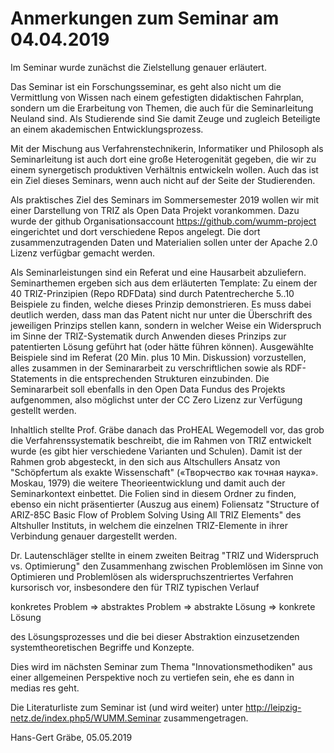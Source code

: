# Anmerkungen zum Seminar am 04.04.2019

Im Seminar wurde zunächst die Zielstellung genauer erläutert.

Das Seminar ist ein Forschungsseminar, es geht also nicht um die Vermittlung
von Wissen nach einem gefestigten didaktischen Fahrplan, sondern um die
Erarbeitung von Themen, die auch für die Seminarleitung Neuland sind.  Als
Studierende sind Sie damit Zeuge und zugleich Beteiligte an einem akademischen
Entwicklungsprozess.

Mit der Mischung aus Verfahrenstechnikerin, Informatiker und Philosoph als
Seminarleitung ist auch dort eine große Heterogenität gegeben, die wir zu
einem synergetisch produktiven Verhältnis entwickeln wollen.  Auch das ist ein
Ziel dieses Seminars, wenn auch nicht auf der Seite der Studierenden.

Als praktisches Ziel des Seminars im Sommersemester 2019 wollen wir mit einer
Darstellung von TRIZ als Open Data Projekt vorankommen. Dazu wurde der github
Organisationsaccount https://github.com/wumm-project eingerichtet und dort
verschiedene Repos angelegt. Die dort zusammenzutragenden Daten und
Materialien sollen unter der Apache 2.0 Lizenz verfügbar gemacht werden.

Als Seminarleistungen sind ein Referat und eine Hausarbeit abzuliefern.
Seminarthemen ergeben sich aus dem erläuterten Template: Zu einem der 40
TRIZ-Prinzipien (Repo RDFData) sind durch Patentrecherche 5..10 Beispiele zu
finden, welche dieses Prinzip demonstrieren.  Es muss dabei deutlich werden,
dass man das Patent nicht nur unter die Überschrift des jeweiligen Prinzips
stellen kann, sondern in welcher Weise ein Widerspruch im Sinne der
TRIZ-Systematik durch Anwenden dieses Prinzips zur patentierten Lösung geführt
hat (oder hätte führen können).  Ausgewählte Beispiele sind im Referat (20
Min. plus 10 Min. Diskussion) vorzustellen, alles zusammen in der
Seminararbeit zu verschriftlichen sowie als RDF-Statements in die
entsprechenden Strukturen einzubinden.  Die Seminararbeit soll ebenfalls in
den Open Data Fundus des Projekts aufgenommen, also möglichst unter der CC
Zero Lizenz zur Verfügung gestellt werden.

Inhaltlich stellte Prof. Gräbe danach das ProHEAL Wegemodell vor, das grob die
Verfahrenssystematik beschreibt, die im Rahmen von TRIZ entwickelt wurde (es
gibt hier verschiedene Varianten und Schulen).  Damit ist der Rahmen grob
abgesteckt, in den sich aus Altschullers Ansatz von "Schöpfertum als exakte
Wissenschaft" («Творчество как точная наука». Moskau, 1979) die weitere
Theorieentwicklung und damit auch der Seminarkontext einbettet.  Die Folien
sind in diesem Ordner zu finden, ebenso ein nicht präsentierter (Auszug aus
einem) Foliensatz "Structure of ARIZ-85C Basic Flow of Problem Solving Using
All TRIZ Elements" des Altshuller Instituts, in welchem die einzelnen
TRIZ-Elemente in ihrer Verbindung genauer dargestellt werden.

Dr. Lautenschläger stellte in einem zweiten Beitrag "TRIZ und Widerspruch
vs. Optimierung" den Zusammenhang zwischen Problemlösen im Sinne von
Optimieren und Problemlösen als widerspruchszentriertes Verfahren kursorisch
vor, insbesondere den für TRIZ typischen Verlauf

konkretes Problem => abstraktes Problem => abstrakte Lösung => konkrete Lösung

des Lösungsprozesses und die bei dieser Abstraktion einzusetzenden
systemtheoretischen Begriffe und Konzepte.

Dies wird im nächsten Seminar zum Thema "Innovationsmethodiken" aus einer
allgemeinen Perspektive noch zu vertiefen sein, ehe es dann in medias res
geht.

Die Literaturliste zum Seminar ist (und wird weiter) unter
http://leipzig-netz.de/index.php5/WUMM.Seminar zusammengetragen.

Hans-Gert Gräbe, 05.05.2019